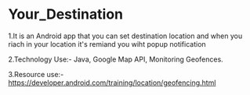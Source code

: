 # Your_Destination
1.It is an Android app that you can set destination location and when you riach in your location it's remiand you wiht popup notification

2.Technology Use:- Java, Google Map API, Monitoring Geofences.

3.Resource use:- https://developer.android.com/training/location/geofencing.html    
